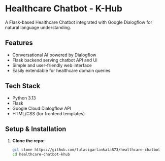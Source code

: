 # Healthcare Chatbot - K-Hub

A Flask-based Healthcare Chatbot integrated with Google Dialogflow for natural language understanding.

## Features
- Conversational AI powered by Dialogflow
- Flask backend serving chatbot API and UI
- Simple and user-friendly web interface
- Easily extendable for healthcare domain queries

## Tech Stack
- Python 3.13
- Flask
- Google Cloud Dialogflow API
- HTML/CSS (for frontend templates)

## Setup & Installation

1. **Clone the repo:**

   ```bash
   git clone https://github.com/tulasigarlankala873/healthcare-chatbot-khub.git
   cd healthcare-chatbot-khub
